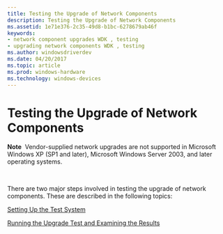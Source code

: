 ```yaml
---
title: Testing the Upgrade of Network Components
description: Testing the Upgrade of Network Components
ms.assetid: 1e71e376-2c35-49d8-b1bc-6278679ab46f
keywords:
- network component upgrades WDK , testing
- upgrading network components WDK , testing
ms.author: windowsdriverdev
ms.date: 04/20/2017
ms.topic: article
ms.prod: windows-hardware
ms.technology: windows-devices
---
```


# Testing the Upgrade of Network Components





**Note**  Vendor-supplied network upgrades are not supported in Microsoft Windows XP (SP1 and later), Microsoft Windows Server 2003, and later operating systems.

 

There are two major steps involved in testing the upgrade of network components. These are described in the following topics:

[Setting Up the Test System](setting-up-the-test-system.md)

[Running the Upgrade Test and Examining the Results](running-the-upgrade-test-and-examining-the-results.md)

 

 





